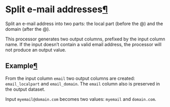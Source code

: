 Split e\-mail addresses[¶](#split-e-mail-addresses "Permalink to this heading")
===============================================================================


Split an e\-mail address into two parts: the local part (before the @) and the domain (after the @).


This processor generates two output columns, prefixed by the input column name. If the input doesn’t contain a valid email address, the processor will not produce an output value.



Example[¶](#example "Permalink to this heading")
------------------------------------------------


From the input column `email` two output columns are created: `email_localpart` and `email_domain`. The `email` column also is preserved in the output dataset.


Input `myemail@domain.com` becomes two values: `myemail` and `domain.com`.